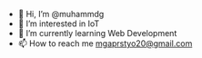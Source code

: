 - 👋 Hi, I’m @muhammdg
- 👀 I’m interested in IoT
- 🌱 I’m currently learning Web Development
- 📫 How to reach me mgaprstyo20@gmail.com

<!---
muhammdg/muhammdg is a ✨ special ✨ repository because its `README.md` (this file) appears on your GitHub profile.
You can click the Preview link to take a look at your changes.
--->
